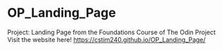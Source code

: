 # OP_Landing_Page
Project: Landing Page from the Foundations Course of The Odin Project
Visit the website here! https://cstim240.github.io/OP_Landing_Page/
